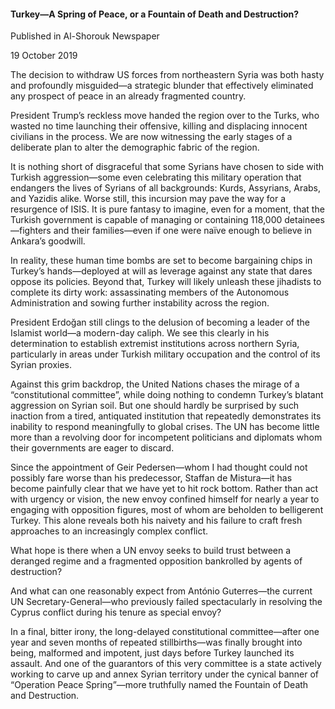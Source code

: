 <h4>Turkey—A Spring of Peace, or a Fountain of Death and Destruction?</h4>

Published in Al-Shorouk Newspaper

19 October 2019

The decision to withdraw US forces from northeastern Syria was both hasty and profoundly misguided—a strategic blunder that effectively eliminated any prospect of peace in an already fragmented country.

President Trump’s reckless move handed the region over to the Turks, who wasted no time launching their offensive, killing and displacing innocent civilians in the process. We are now witnessing the early stages of a deliberate plan to alter the demographic fabric of the region.

It is nothing short of disgraceful that some Syrians have chosen to side with Turkish aggression—some even celebrating this military operation that endangers the lives of Syrians of all backgrounds: Kurds, Assyrians, Arabs, and Yazidis alike. Worse still, this incursion may pave the way for a resurgence of ISIS. It is pure fantasy to imagine, even for a moment, that the Turkish government is capable of managing or containing 118,000 detainees—fighters and their families—even if one were naïve enough to believe in Ankara’s goodwill.

In reality, these human time bombs are set to become bargaining chips in Turkey’s hands—deployed at will as leverage against any state that dares oppose its policies. Beyond that, Turkey will likely unleash these jihadists to complete its dirty work: assassinating members of the Autonomous Administration and sowing further instability across the region.

President Erdoğan still clings to the delusion of becoming a leader of the Islamist world—a modern-day caliph. We see this clearly in his determination to establish extremist institutions across northern Syria, particularly in areas under Turkish military occupation and the control of its Syrian proxies.

Against this grim backdrop, the United Nations chases the mirage of a “constitutional committee”, while doing nothing to condemn Turkey’s blatant aggression on Syrian soil. But one should hardly be surprised by such inaction from a tired, antiquated institution that repeatedly demonstrates its inability to respond meaningfully to global crises. The UN has become little more than a revolving door for incompetent politicians and diplomats whom their governments are eager to discard.

Since the appointment of Geir Pedersen—whom I had thought could not possibly fare worse than his predecessor, Staffan de Mistura—it has become painfully clear that we have yet to hit rock bottom. Rather than act with urgency or vision, the new envoy confined himself for nearly a year to engaging with opposition figures, most of whom are beholden to belligerent Turkey. This alone reveals both his naivety and his failure to craft fresh approaches to an increasingly complex conflict.

What hope is there when a UN envoy seeks to build trust between a deranged regime and a fragmented opposition bankrolled by agents of destruction?

And what can one reasonably expect from António Guterres—the current UN Secretary-General—who previously failed spectacularly in resolving the Cyprus conflict during his tenure as special envoy?

In a final, bitter irony, the long-delayed constitutional committee—after one year and seven months of repeated stillbirths—was finally brought into being, malformed and impotent, just days before Turkey launched its assault. And one of the guarantors of this very committee is a state actively working to carve up and annex Syrian territory under the cynical banner of “Operation Peace Spring”—more truthfully named the Fountain of Death and Destruction.